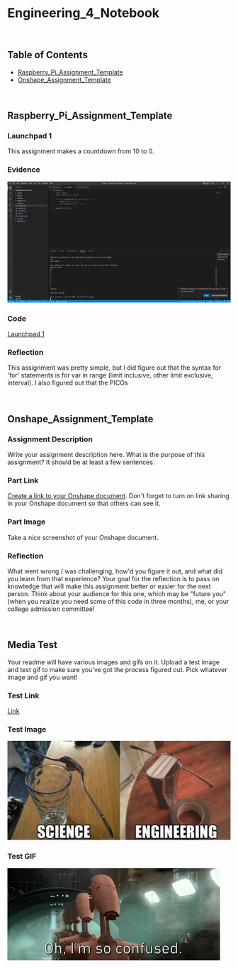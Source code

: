 # Engineering_4_Notebook

&nbsp;

## Table of Contents
* [Raspberry_Pi_Assignment_Template](#raspberry_pi_assignment_template)
* [Onshape_Assignment_Template](#onshape_assignment_template)

&nbsp;

## Raspberry_Pi_Assignment_Template

### Launchpad 1

This assignment makes a countdown from 10 to 0.

### Evidence 

![launch1](images/launch1.gif)

### Code

[Launchpad 1](https://github.com/honklin/Engineering4_Notebook/blob/main/raspberry-pi/Launch1.py)

### Reflection

This assignment was pretty simple, but I did figure out that the syntax for 'for' statements is for var in range (limit inclusive, other limit exclusive, interval). I also figured out that the PICOs

&nbsp;

## Onshape_Assignment_Template

### Assignment Description

Write your assignment description here. What is the purpose of this assignment? It should be at least a few sentences.

### Part Link 

[Create a link to your Onshape document](https://cvilleschools.onshape.com/documents/003e413cee57f7ccccaa15c2/w/ea71050bb283bf3bf088c96c/e/c85ae532263d3b551e1795d0?renderMode=0&uiState=62d9b9d7883c4f335ec42021). Don't forget to turn on link sharing in your Onshape document so that others can see it. 

### Part Image

Take a nice screenshot of your Onshape document. 

### Reflection

What went wrong / was challenging, how'd you figure it out, and what did you learn from that experience? Your goal for the reflection is to pass on knowledge that will make this assignment better or easier for the next person. Think about your audience for this one, which may be "future you" (when you realize you need some of this code in three months), me, or your college admission committee!

&nbsp;

## Media Test

Your readme will have various images and gifs on it. Upload a test image and test gif to make sure you've got the process figured out. Pick whatever image and gif you want!

### Test Link
[Link](http://www.google.com)

### Test Image
![Image](images/engineeringimg.png)

### Test GIF
![GIF](images/engineeringgif.gif)
